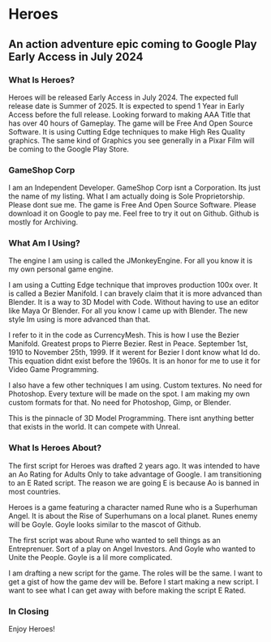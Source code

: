 # Heroes

## An action adventure epic coming to Google Play Early Access in July 2024

### What Is Heroes?

Heroes will be released Early Access in July 2024.  The expected full release date is Summer of 2025.
It is expected to spend 1 Year in Early Access before the full release.  Looking forward to making 
AAA Title that has over 40 hours of Gameplay.  The game will be Free And Open Source Software.  It 
is using Cutting Edge techniques to make High Res Quality graphics.  The same kind of Graphics you 
see generally in a Pixar Film will be coming to the Google Play Store.

### GameShop Corp

I am an Independent Developer.  GameShop Corp isnt a Corporation.  Its just the name of my listing.
What I am actually doing is Sole Proprietorship.  Please dont sue me.  The game is Free And Open Source 
Software.  Please download it on Google to pay me.  Feel free to try it out on Github.  Github is mostly
for Archiving.

### What Am I Using?

The engine I am using is called the JMonkeyEngine.  For all you know it is my own personal game engine.

I am using a Cutting Edge technique that improves production 100x over.  It is called a Bezier Manifold.
I can bravely claim that it is more advanced than Blender.  It is a way to 3D Model with Code.  Without having
to use an editor like Maya Or Blender.  For all you know I came up with Blender.  The new style Im using is 
more advanced than that.

I refer to it in the code as CurrencyMesh.  This is how I use the Bezier Manifold.  Greatest props to Pierre Bezier.
Rest in Peace.  September 1st, 1910 to November 25th, 1999.  If it werent for Bezier I dont know what Id do.  This
equation didnt exist before the 1960s.  It is an honor for me to use it for Video Game Programming.

I also have a few other techniques I am using.  Custom textures.  No need for Photoshop.  Every texture will be made
on the spot.  I am making my own custom formats for that.  No need for Photoshop, Gimp, or Blender.

This is the pinnacle of 3D Model Programming.  There isnt anything better that exists in the world.  It can compete 
with Unreal.

### What Is Heroes About?

The first script for Heroes was drafted 2 years ago. It was intended to have an Ao Rating for Adults Only to take advantage of Google.  I am transitioning to an E Rated script.  The reason we are going E is because Ao is banned in most countries.

Heroes is a game featuring a character named Rune who is a Superhuman Angel.  It is about the Rise of Superhumans on a
local planet.  Runes enemy will be Goyle.  Goyle looks similar to the mascot of Github.

The first script was about Rune who wanted to sell things as an Entreprenuer.  Sort of a play on Angel Investors.  And Goyle
who wanted to Unite the People.  Goyle is a lil more complicated.

I am drafting a new script for the game.  The roles will be the same.  I want to get a gist of how the game dev will be.  Before I
start making a new script.  I want to see what I can get away with before making the script E Rated.

### In Closing

Enjoy Heroes!